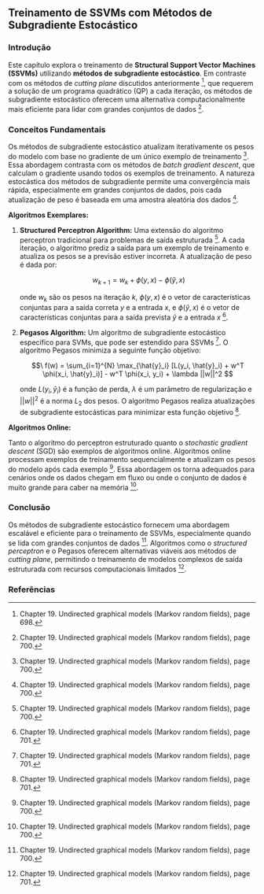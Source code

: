 ## Treinamento de SSVMs com Métodos de Subgradiente Estocástico

### Introdução
Este capítulo explora o treinamento de **Structural Support Vector Machines (SSVMs)** utilizando **métodos de subgradiente estocástico**. Em contraste com os métodos de *cutting plane* discutidos anteriormente [^698], que requerem a solução de um programa quadrático (QP) a cada iteração, os métodos de subgradiente estocástico oferecem uma alternativa computacionalmente mais eficiente para lidar com grandes conjuntos de dados [^700].

### Conceitos Fundamentais

Os métodos de subgradiente estocástico atualizam iterativamente os pesos do modelo com base no gradiente de um único exemplo de treinamento [^700]. Essa abordagem contrasta com os métodos de *batch gradient descent*, que calculam o gradiente usando todos os exemplos de treinamento. A natureza estocástica dos métodos de subgradiente permite uma convergência mais rápida, especialmente em grandes conjuntos de dados, pois cada atualização de peso é baseada em uma amostra aleatória dos dados [^700].

**Algoritmos Exemplares:**

1.  **Structured Perceptron Algorithm:** Uma extensão do algoritmo perceptron tradicional para problemas de saída estruturada [^700]. A cada iteração, o algoritmo prediz a saída para um exemplo de treinamento e atualiza os pesos se a previsão estiver incorreta. A atualização de peso é dada por:

    $$\
    w_{k+1} = w_k + \phi(y,x) - \phi(\hat{y}, x)
    $$

    onde $w_k$ são os pesos na iteração $k$, $\phi(y,x)$ é o vetor de características conjuntas para a saída correta $y$ e a entrada $x$, e $\phi(\hat{y}, x)$ é o vetor de características conjuntas para a saída prevista $\hat{y}$ e a entrada $x$ [^701].
2.  **Pegasos Algorithm:** Um algoritmo de subgradiente estocástico específico para SVMs, que pode ser estendido para SSVMs [^701]. O algoritmo Pegasos minimiza a seguinte função objetivo:

    $$\
    f(w) = \sum_{i=1}^{N} \max_{\hat{y}_i} [L(y_i, \hat{y}_i) + w^T \phi(x_i, \hat{y}_i)] - w^T \phi(x_i, y_i) + \lambda ||w||^2
    $$

    onde $L(y_i, \hat{y}_i)$ é a função de perda, $\lambda$ é um parâmetro de regularização e $||w||^2$ é a norma $L_2$ dos pesos. O algoritmo Pegasos realiza atualizações de subgradiente estocásticas para minimizar esta função objetivo [^701].

**Algoritmos Online:**

Tanto o algoritmo do perceptron estruturado quanto o *stochastic gradient descent* (SGD) são exemplos de algoritmos online. Algoritmos online processam exemplos de treinamento sequencialmente e atualizam os pesos do modelo após cada exemplo [^700]. Essa abordagem os torna adequados para cenários onde os dados chegam em fluxo ou onde o conjunto de dados é muito grande para caber na memória [^700].

### Conclusão
Os métodos de subgradiente estocástico fornecem uma abordagem escalável e eficiente para o treinamento de SSVMs, especialmente quando se lida com grandes conjuntos de dados [^700]. Algoritmos como o *structured perceptron* e o Pegasos oferecem alternativas viáveis aos métodos de *cutting plane*, permitindo o treinamento de modelos complexos de saída estruturada com recursos computacionais limitados [^701].

### Referências
[^700]: Chapter 19. Undirected graphical models (Markov random fields), page 700.
[^701]: Chapter 19. Undirected graphical models (Markov random fields), page 701.
[^698]: Chapter 19. Undirected graphical models (Markov random fields), page 698.

<!-- END -->